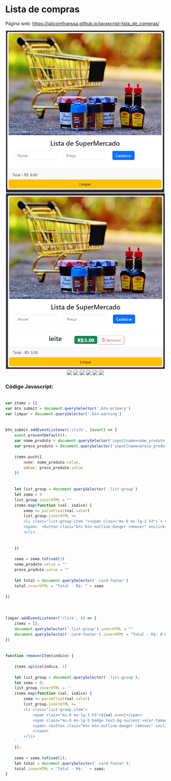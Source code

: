 # Lista de compras

Página web: <https://jailcomfranssa.github.io/javascript-lista_de_compras/>

<div style="display: inline_block" align="center">
    <img src="https://github.com/jailcomfranssa/javascript-lista_de_compras/blob/main/img/listaCompras.png" width="500" />
    <img src="https://github.com/jailcomfranssa/javascript-lista_de_compras/blob/main/img/listacompras2.png" width="500" />
</div>



<div style="display: inline_block" align="center">
    <img src="https://img.shields.io/badge/LinkedIn-0077B5?style=for-the-badge&logo=linkedin&logoColor=white" />
    <img src="https://img.shields.io/badge/JavaScript-F7DF1E?style=for-the-badge&logo=javascript&logoColor=black"/>
    <img src="https://img.shields.io/badge/HTML5-E34F26?style=for-the-badge&logo=html5&logoColor=white"/>
    <img src="https://img.shields.io/badge/CSS3-1572B6?style=for-the-badge&logo=css3&logoColor=white"/>
    <img src="https://img.shields.io/badge/Bootstrap-563D7C?style=for-the-badge&logo=bootstrap&logoColor=white"/>
    <img src="https://img.shields.io/badge/Visual_Studio-5C2D91?style=for-the-badge&logo=visual%20studio&logoColor=white"/> 
    
</div>

### Código Javascript:
~~~javascript

var items = []
var btn_submit = document.querySelector('.btn-primary')
var limpar = document.querySelector('.btn-warning')


btn_submit.addEventListener('click', (event) => {
    event.preventDefault();
    var nome_produto = document.querySelector('input[name=nome_produto]')
    var preco_produto = document.querySelector('input[name=preco_produto]')

    items.push({
        nome: nome_produto.value,
        valor: preco_produto.value
    })


    let list_group = document.querySelector('.list-group')
    let soma = 0
    list_group.innerHTML = ""
    items.map(function (val, indice) {
        soma += parseFloat(val.valor)
        list_group.innerHTML += `
        <li class="list-group-item "><span class="ms-0 ms-lg-2 h3">`+ val.nome + `</span> <span class="ms-0 ms-lg-5 badge text-bg-success valor-tamanho">R$:` + val.valor + `</span>
        <span>  <button class="btn btn-outline-danger remover" onclick="removerItem(${indice} )"> <i class="bi bi-trash3"></i> Remover </button> </span>
        </li>
        `

    })

    soma = soma.toFixed(2)
    nome_produto.value = ""
    preco_produto.value = ""

    let total = document.querySelector('.card-footer')
    total.innerHTML = "Total - R$: " + soma

})



limpar.addEventListener('click', () => {
    items = [];
    document.querySelector('.list-group').innerHTML = ""
    document.querySelector('.card-footer').innerHTML = "Total - R$: 0.00"
})


function removerItem(indice) {

    items.splice(indice, 1)

    let list_group = document.querySelector('.list-group');
    let soma = 0;
    list_group.innerHTML = ''
    items.map(function (val, indice) {
        soma += parseFloat(val.valor)
        list_group.innerHTML += `
        <li class="list-group-item">
            <span class="ms-0 ms-lg-2 h3">${val.nome}</span>
            <span class="ms-0 ms-lg-5 badge text-bg-success valor-tamanho">R$:${val.valor}</span>
            <span> <button class="btn btn-outline-danger remover" onclick="removerItem(${indice})"> <i class="bi bi-trash3"></i> Remover </button>
            </span>
        </li>
    `
    });

    soma = soma.toFixed(2);
    let total = document.querySelector('.card-footer');
    total.innerHTML = 'Total - R$: ' + soma;
}
 
~~~
